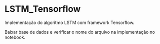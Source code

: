 # LSTM_Tensorflow
Implementação do algoritmo LSTM com framework Tensorflow.

Baixar base de dados e verificar o nome do arquivo na implementação no notebook.
